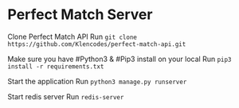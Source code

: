 # Perfect Match Server
Clone Perfect Match API
Run `git clone https://github.com/Klencodes/perfect-match-api.git`

Make sure you have #Python3 & #Pip3 install on your local
Run `pip3 install -r requirements.txt`

Start the application
Run `python3 manage.py runserver`

Start redis server
Run `redis-server`